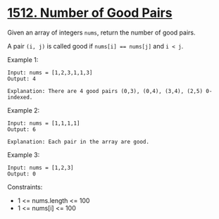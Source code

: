 # [1512. Number of Good Pairs](https://leetcode.com/problems/number-of-good-pairs/)

Given an array of integers ```nums```, return the number of good pairs.

A pair ```(i, j)``` is called good if ```nums[i] == nums[j]``` and ```i < j```.

 

Example 1:

    Input: nums = [1,2,3,1,1,3]
    Output: 4

    Explanation: There are 4 good pairs (0,3), (0,4), (3,4), (2,5) 0-indexed.

Example 2:

    Input: nums = [1,1,1,1]
    Output: 6
    
    Explanation: Each pair in the array are good.

Example 3:

    Input: nums = [1,2,3]
    Output: 0
 

Constraints:

* 1 <= nums.length <= 100
* 1 <= nums[i] <= 100